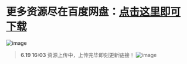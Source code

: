 # 更多资源尽在百度网盘：[点击这里即可下载]()

![image](https://github.com/user-attachments/assets/176360f5-3b58-4f8a-af5d-337a40d6268e)

> **6.19 16:03** 资源上传中，上传完毕即刻更新链接！
![image](https://github.com/user-attachments/assets/c8b911df-33f2-4ae3-a183-4b9e9fdba564)
